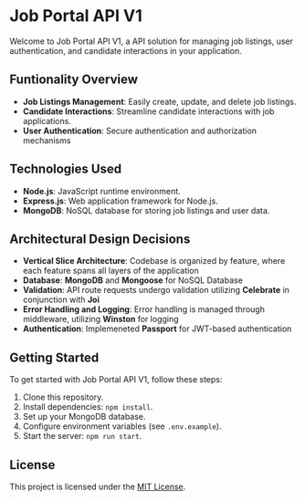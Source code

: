 # Job Portal API V1

Welcome to Job Portal API V1, a API solution for managing job listings, user authentication, and candidate interactions in your application.

## Funtionality Overview

- **Job Listings Management**: Easily create, update, and delete job listings.
- **Candidate Interactions**: Streamline candidate interactions with job applications.
- **User Authentication**: Secure authentication and authorization mechanisms


## Technologies Used

- **Node.js**: JavaScript runtime environment.
- **Express.js**: Web application framework for Node.js.
- **MongoDB**: NoSQL database for storing job listings and user data.

## Architectural Design Decisions

- **Vertical Slice Architecture**: Codebase is organized by feature, where each feature spans all layers of the application
- **Database**: **MongoDB** and **Mongoose** for NoSQL Database 
- **Validation**: API route requests undergo validation utilizing **Celebrate** in conjunction with **Joi**
- **Error Handling and Logging**: Error handling is managed through middleware, utilizing **Winston** for logging
- **Authentication**: Implemeneted **Passport** for JWT-based authentication

## Getting Started

To get started with Job Portal API V1, follow these steps:

1. Clone this repository.
2. Install dependencies: `npm install`.
3. Set up your MongoDB database.
4. Configure environment variables (see `.env.example`).
5. Start the server: `npm run start`.

## License

This project is licensed under the [MIT License](LICENSE).
